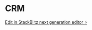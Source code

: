 # CRM

[Edit in StackBlitz next generation editor ⚡️](https://stackblitz.com/~/github.com/PedroMGGDev/CRM)